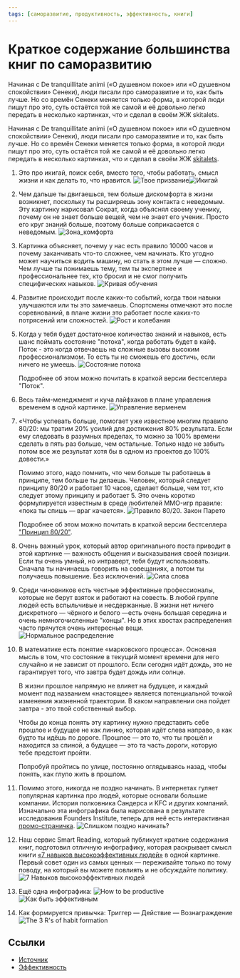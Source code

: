 ```yaml
---
tags: [саморазвитие, продуктивность, эффективность, книги]
---
```

# Краткое содержание большинства книг по саморазвитию

Начиная с De tranquillitate animi («О душевном покое» или «О душевном спокойствии» Сенеки), люди писали про саморазвитие и то, как быть лучше. Но со времён Сенеки меняется только форма, в которой люди пишут про это, суть остаётся той же самой и её довольно легко передать в несколько картинках, что и сделал в своём ЖЖ skitalets.

Начиная с De tranquillitate animi («О душевном покое» или «О душевном спокойствии» Сенеки), люди писали про саморазвитие и то, как быть лучше. Но со времён Сенеки меняется только форма, в которой люди пишут про это, суть остаётся той же самой и её довольно легко передать в несколько картинках, что и сделал в своём ЖЖ [skitalets](https://skitalets.livejournal.com/102286.html).

1. Это про икигай, поиск себя, вместо того, чтобы работать, смысл жизни и как делать то, что нравится. ![Твое призвание](../assets/Твое_призвание.png)![Икигай](../assets/Икигай.png)

2. Чем дальше ты двигаешься, тем больше дискомфорта в жизни возникнет, поскольку ты расширяешь зону контакта с неведомым. Эту картинку нарисовал Сократ, когда объяснял своему ученику, почему он не знает больше вещей, чем не знает его ученик. Просто его круг знаний больше, поэтому больше соприкасается с неведомым. ![Зона_комфорта](../assets/Зона_комфорта.png)

3. Картинка объясняет, почему у нас есть правило 10000 часов и почему заканчивать что-то сложнее, чем начинать. Кто угодно может научиться водить машину, но стать в этом лучше — сложно. Чем лучше ты понимаешь тему, тем ты экспертнее и профессиональнее тех, кто бросил и не смог получить специфических навыков. ![Кривая обучения](../assets/Кривая_обучения.png)

4. Развитие происходит после каких-то событий, когда твои навыки улучшаются или ты это замечаешь. Спортсмены отмечают это после соревнований, в плане жизни это работает после каких-то потрясений или сложностей. ![Рост и колебания](../assets/Рост_и_колебания.png)

5. Когда у тебя будет достаточное количество знаний и навыков, есть шанс поймать состояние "потока", когда работать будет в кайф. Поток - это когда отвечаешь на сложные вызовы высоким профессионализмом. То есть ты не сможешь его достичь, если ничего не умеешь. ![Состояние потока](../assets/Состояние_потока.png)

    Подробнее об этом можно почитать в краткой версии бестселлера "Поток".  
  
6. Весь тайм-менеджмент и куча лайфхаков в плане управления временем в одной картинке. ![Управление верменем](../assets/Управление_веременем.png)

7. «Чтобы успевать больше, помогает уже известное многим правило 80/20: мы тратим 20% усилий для достижения 80% результата. Если ему следовать в разумных пределах, то можно за 100% времени сделать в пять раз больше, чем остальные. Только надо не забыть потом все же результат хотя бы в одном из проектов до 100% довести.»

    Помимо этого, надо помнить, что чем больше ты работаешь в принципе, тем больше ты делаешь. Человек, который следует принципу 80/20 и работает 10 часов, сделает больше, чем тот, кто следует этому принципу и работает 5. Это очень коротко формулируется известным в среде любителей MMO-игр правиле: «пока ты спишь — враг качается». ![Правило 80/20. Закон Парето](../assets/Правило_80_на_20_Закон_Парето.png)
  
    Подробнее об этом можно почитать в краткой версии бестселлера ["Принцип 80/20"](https://smartreading.ru/summary/89).  
  
8. Очень важный урок, который автор оригинального поста приводит в этой картинке — важность общения и высказывания своей позиции. Если ты очень умный, но интраверт, тебя будут использовать. Сначала ты начинаешь говорить на совещаниях, а потом ты получаешь повышение. Без исключений. ![Сила слова](../assets/Сила_слова.png)

9. Среди чиновников есть честные эффективные профессионалы, которые не берут взяток и работают на совесть. В любой группе людей есть вспыльчивые и несдержанные. В жизни нет ничего дискретного — чёрного и белого —есть очень большая середина и очень немногочисленные "концы". Но в этих хвостах распределения часто прячутся очень интересные вещи. ![Нормальное распределение](../assets/Нормальное_распределение.png)

10. В математике есть понятие «марковского процесса». Основная мысль в том, что состояние в текущий момент времени для него случайно и не зависит от прошлого. Если сегодня идёт дождь, это не гарантирует того, что завтра будет дождь или солнце.

    В жизни прошлое напрямую не влияет на будущее, и каждый момент под названием «настоящее» является потенциальной точкой изменения жизненной траектории. В каком направлении она пойдет завтра - это твой собственный выбор.

    Чтобы до конца понять эту картинку нужно представить себе прошлое и будущее не как линию, которая идёт слева направо, а как будто ты идёшь по дороге. Прошлое — это то, что ты прошёл и находится за спиной, а будущее — это та часть дороги, которую тебе предстоит пройти.

    Попробуй пройтись по улице, постоянно оглядываясь назад, чтобы понять, как глупо жить в прошлом.

11. Помимо этого, никогда не поздно начинать. В интернетах гуляет популярная картинка про людей, которые основали большие компании. История полковника Сандерса и KFC и других компаний. Изначально эта инфографика была нарисована в результате исследования Founders Institute, теперь для неё есть интерактивная [промо-страничка](https://blog.adioma.com/too-late-to-start-life-crisis-infographic/). ![Слишком поздно начинать?](../assets/Слишком_поздно_начинать.png)

12. Наш сервис Smart Reading, который публикует краткие содержания книг, подготовил отличную инфографику, которая раскрывает смысл книги [«7 навыков высокоэффективных людей»](https://smartreading.ru/summary/60) в одной картинке. Первый совет один из самых ценных — переживайте только по тому поводу, на который вы можете повлиять и не обсуждайте политику. ![7 Навыков высокоэффективных людей](../assets/7_Навыков_Высокоэффективных%20людей.png)

13. Ещё одна инфографика: ![How to be productive](../assets/How_to_be_productive.png)![Как быть эффективным](../assets/Как_быть_эффективным.jpg)

14. Как формируется привычка: Триггер — Действие — Вознаграждение ![The 3 R's of habit formation](../assets/The_3_R_Of_Habit_Formation.png)

## Ссылки

* [Источник](https://blog.smartreading.ru/975)
* [Эффективность](Эффективность.md)
